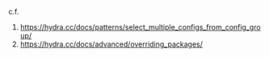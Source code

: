 c.f.

1. https://hydra.cc/docs/patterns/select_multiple_configs_from_config_group/
2. https://hydra.cc/docs/advanced/overriding_packages/
